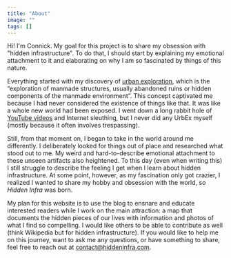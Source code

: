```yaml
---
title: "About"
image: ""
tags: []
---
```


Hi! I'm Connick. My goal for this project is to share my obsession with "hidden infrastructure". To do that, I should start by explaining my emotional attachment to it and elaborating on why I am so fascinated by things of this nature.

Everything started with my discovery of [urban exploration](https://en.wikipedia.org/wiki/Urban_exploration), which is the “exploration of manmade structures, usually abandoned ruins or hidden components of the manmade environment”. This concept captivated me because I had never considered the existence of things like that. It was like a whole new world had been exposed. I went down a long rabbit hole of [YouTube videos](https://youtu.be/vWF3IDk9Gek) and Internet sleuthing, but I never did any UrbEx myself (mostly because it often involves trespassing).

Still, from that moment on, I began to take in the world around me differently. I deliberately looked for things out of place and researched what stood out to me. My weird and hard-to-describe emotional attachment to these unseen artifacts also heightened. To this day (even when writing this) I still struggle to describe the feeling I get when I learn about hidden infrastructure. At some point, however, as my fascination only got crazier, I realized I wanted to share my hobby and obsession with the world, so _Hidden Infra_ was born.

My plan for this website is to use the blog to ensnare and educate interested readers while I work on the main attraction: a map that documents the hidden pieces of our lives with information and photos of what I find so compelling. I would like others to be able to contribute as well (think Wikipedia but for hidden infrastructure). If you would like to help me on this journey, want to ask me any questions, or have something to share, feel free to reach out at [contact@hiddeninfra.com](mailto:contact@hiddeninfra.com).
